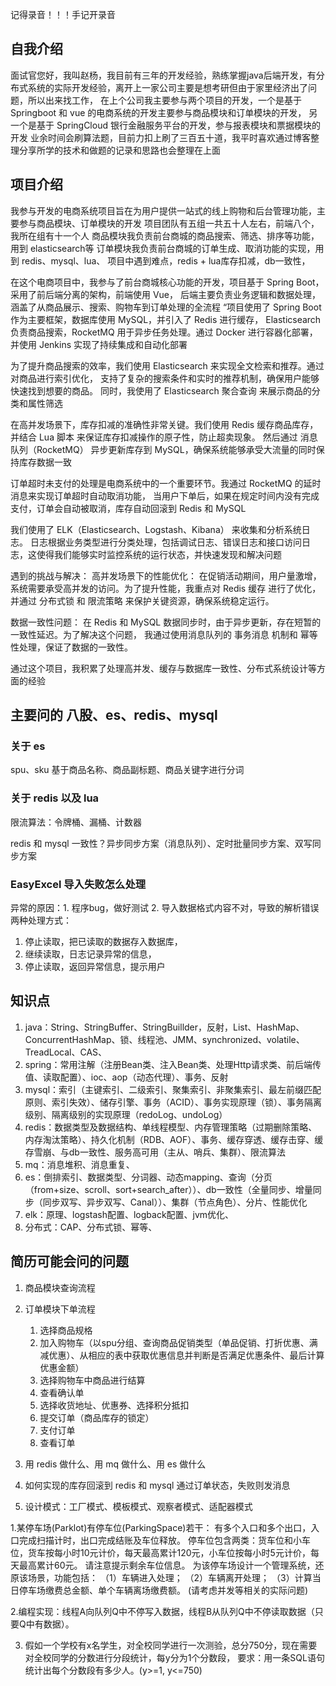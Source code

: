 
记得录音！！！手记开录音

## 自我介绍
面试官您好，我叫赵杨，我目前有三年的开发经验，熟练掌握java后端开发，有分布式系统的实际开发经验，离开上一家公司主要是想考研但由于家里经济出了问题，所以出来找工作，
在上个公司我主要参与两个项目的开发，一个是基于 Springboot 和 vue 的电商系统的开发主要参与商品模块和订单模块的开发，
另一个是基于 SpringCloud 银行金融服务平台的开发，参与报表模块和票据模块的开发
业余时间会刷算法题，目前力扣上刷了三百五十道，我平时喜欢通过博客整理分享所学的技术和做题的记录和思路也会整理在上面

## 项目介绍
我参与开发的电商系统项目旨在为用户提供一站式的线上购物和后台管理功能，主要参与商品模块、订单模块的开发
项目团队有五组一共五十人左右，前端八个，我所在组有十一个人
商品模块我负责前台商城的商品搜索、筛选、排序等功能，用到 elasticsearch等
订单模块我负责前台商城的订单生成、取消功能的实现，用到 redis、mysql、lua、
项目中遇到难点，redis + lua库存扣减，db一致性，

在这个电商项目中，我参与了前台商城核心功能的开发，项目基于 Spring Boot，采用了前后端分离的架构，前端使用 Vue，
后端主要负责业务逻辑和数据处理，涵盖了从商品展示、搜索、购物车到订单处理的全流程
“项目使用了 Spring Boot 作为主要框架，数据库使用 MySQL，并引入了 Redis 进行缓存，
Elasticsearch 负责商品搜索，RocketMQ 用于异步任务处理。通过 Docker 进行容器化部署，并使用 Jenkins 实现了持续集成和自动化部署

为了提升商品搜索的效率，我们使用 Elasticsearch 来实现全文检索和推荐。通过对商品进行索引优化，
支持了复杂的搜索条件和实时的推荐机制，确保用户能够快速找到想要的商品。
同时，我使用了 Elasticsearch 聚合查询 来展示商品的分类和属性筛选

在高并发场景下，库存扣减的准确性非常关键。我们使用 Redis 缓存商品库存，并结合 Lua 脚本 来保证库存扣减操作的原子性，防止超卖现象。
然后通过 消息队列（RocketMQ） 异步更新库存到 MySQL，确保系统能够承受大流量的同时保持库存数据一致

订单超时未支付的处理是电商系统中的一个重要环节。我通过 RocketMQ 的延时消息来实现订单超时自动取消功能，
当用户下单后，如果在规定时间内没有完成支付，订单会自动被取消，库存自动回滚到 Redis 和 MySQL

我们使用了 ELK（Elasticsearch、Logstash、Kibana） 来收集和分析系统日志。
日志根据业务类型进行分类处理，包括调试日志、错误日志和接口访问日志，这使得我们能够实时监控系统的运行状态，并快速发现和解决问题

遇到的挑战与解决：
高并发场景下的性能优化：
在促销活动期间，用户量激增，系统需要承受高并发的访问。为了提升性能，我重点对 Redis 缓存 进行了优化，
并通过 分布式锁 和 限流策略 来保护关键资源，确保系统稳定运行。

数据一致性问题：
在 Redis 和 MySQL 数据同步时，由于异步更新，存在短暂的一致性延迟。为了解决这个问题，
我通过使用消息队列的 事务消息 机制和 幂等性处理，保证了数据的一致性。

通过这个项目，我积累了处理高并发、缓存与数据库一致性、分布式系统设计等方面的经验
## 主要问的 八股、es、redis、mysql
### 关于 es
spu、sku 基于商品名称、商品副标题、商品关键字进行分词
### 关于 redis 以及 lua
限流算法：令牌桶、漏桶、计数器

redis 和 mysql 一致性？异步同步方案（消息队列）、定时批量同步方案、双写同步方案



### EasyExcel 导入失败怎么处理
异常的原因：1. 程序bug，做好测试 2. 导入数据格式内容不对，导致的解析错误
两种处理方式：
1. 停止读取，把已读取的数据存入数据库，
2. 继续读取，日志记录异常的信息，
3. 停止读取，返回异常信息，提示用户

## 知识点
1. java：String、StringBuffer、StringBuillder，反射，List、HashMap、ConcurrentHashMap、锁、线程池、JMM、synchronized、volatile、TreadLocal、CAS、
2. spring：常用注解（注册Bean类、注入Bean类、处理Http请求类、前后端传值、读取配置）、ioc、aop（动态代理）、事务、反射
3. mysql：索引（主键索引、二级索引、聚集索引、非聚集索引、最左前缀匹配原则、索引失效）、储存引擎、事务（ACID）、事务实现原理（锁）、事务隔离级别、隔离级别的实现原理（redoLog、undoLog）
4. redis：数据类型及数据结构、单线程模型、内存管理策略（过期删除策略、内存淘汰策略）、持久化机制（RDB、AOF）、事务、缓存穿透、缓存击穿、缓存雪崩、与db一致性、服务高可用（主从、哨兵、集群）、限流算法
5. mq：消息堆积、消息重复、
6. es：倒排索引、数据类型、分词器、动态mapping、查询（分页（from+size、scroll、sort+search_after））、db一致性（全量同步、增量同步（同步双写、异步双写、Canal））、集群（节点角色）、分片、性能优化
7. elk：原理、logstash配置、logback配置、jvm优化、
8. 分布式：CAP、分布式锁、幂等、

## 简历可能会问的问题
1. 商品模块查询流程
   
2. 订单模块下单流程
   1. 选择商品规格
   2. 加入购物车（以spu分组、查询商品促销类型（单品促销、打折优惠、满减优惠）、从相应的表中获取优惠信息并判断是否满足优惠条件、最后计算优惠金额）
   3. 选择购物车中商品进行结算
   4. 查看确认单
   5. 选择收货地址、优惠券、选择积分抵扣
   6. 提交订单（商品库存的锁定）
   7. 支付订单
   8. 查看订单

3. 用 redis 做什么、用 mq 做什么、用 es 做什么
   

1. 如何实现的库存回滚到 redis 和 mysql 通过订单状态，失败则发消息
2. 设计模式：工厂模式、模板模式、观察者模式、适配器模式


1.某停车场(Parklot)有停车位(ParkingSpace)若干：
有多个入口和多个出口，入口完成扫描计时，出口完成结账及车位释放。
停车位包含两类：货车位和小车位，货车按每小时10元计价，每天最高累计120元，小车位按每小时5元计价，每天最高累计60元。
请注意提示剩余车位信息。
为该停车场设计一个管理系统，还原该场景，功能包括：
（1）车辆进入处理；
（2）车辆离开处理；
（3）计算当日停车场缴费总金额、单个车辆离场缴费额。
(请考虑并发等相关的实际问题)


2.编程实现：线程A向队列Q中不停写入数据，线程B从队列Q中不停读取数据（只要Q中有数据）。


3. 假如一个学校有x名学生，对全校同学进行一次测验，总分750分，现在需要对全校同学的分数进行分段统计，每y分为1个分数段，
   要求：用一条SQL语句统计出每个分数段有多少人。(y>=1, y<=750)